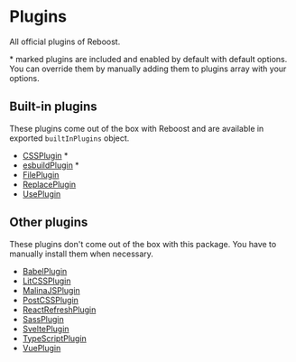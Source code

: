 # Plugins
All official plugins of Reboost.

\* marked plugins are included and enabled by default with default options.
You can override them by manually adding them to plugins array with your options.

## Built-in plugins
These plugins come out of the box with Reboost and
are available in exported `builtInPlugins` object.

- [CSSPlugin](./built-in-plugins/css.md) *
- [esbuildPlugin](./built-in-plugins/esbuild.md) *
- [FilePlugin](./built-in-plugins/file.md)
- [ReplacePlugin](./built-in-plugins/replace.md)
- [UsePlugin](./built-in-plugins/use.md)

## Other plugins
These plugins don't come out of the box with this package.
You have to manually install them when necessary.

- [BabelPlugin](/packages/plugin-babel/README.md)
- [LitCSSPlugin](/packages/plugin-litcss/README.md)
- [MalinaJSPlugin](/packages/plugin-malinajs/README.md)
- [PostCSSPlugin](/packages/plugin-postcss/README.md)
- [ReactRefreshPlugin](/packages/plugin-react-refresh/README.md)
- [SassPlugin](/packages/plugin-sass/README.md)
- [SveltePlugin](/packages/plugin-svelte/README.md)
- [TypeScriptPlugin](/packages/plugin-typescript/README.md)
- [VuePlugin](/packages/plugin-vue/README.md)
